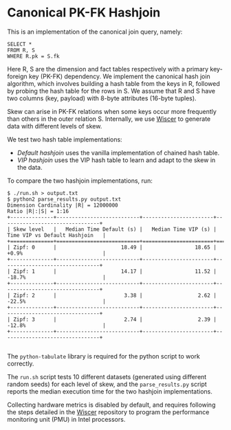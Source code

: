 # Canonical PK-FK Hashjoin

This is an implementation of the canonical join query, namely:
```
SELECT *
FROM R, S
WHERE R.pk = S.fk
```
Here R, S are the dimension and fact tables respectively with a primary key-foreign key (PK-FK) dependency. We implement the canonical hash join algorithm, which involves building a hash table from the keys in R, followed by probing the hash table for the rows in S. We assume that R and S have two columns (key, payload) with 8-byte attributes (16-byte tuples).

Skew can arise in PK-FK relations when some keys occur more frequently than others in the outer relation S. Internally, we use [Wiscer](https://github.com/aarati-K/wiscer) to generate data with different levels of skew.

We test two hash table implementations:
* *Default hashjoin* uses the vanilla implementation of chained hash table.
* *VIP hashjoin* uses the VIP hash table to learn and adapt to the skew in the data.

To compare the two hashjoin implementations, run:

```
$ ./run.sh > output.txt
$ python2 parse_results.py output.txt
Dimension Cardinality |R| = 12000000
Ratio |R|:|S| = 1:16
+--------------+---------------------------+-----------------------+--------------------------------+
| Skew level   |   Median Time Default (s) |   Median Time VIP (s) | Time VIP vs Default Hashjoin   |
+==============+===========================+=======================+================================+
| Zipf: 0      |                     18.49 |                 18.65 | +0.9%                          |
+--------------+---------------------------+-----------------------+--------------------------------+
| Zipf: 1      |                     14.17 |                 11.52 | -18.7%                         |
+--------------+---------------------------+-----------------------+--------------------------------+
| Zipf: 2      |                      3.38 |                  2.62 | -22.5%                         |
+--------------+---------------------------+-----------------------+--------------------------------+
| Zipf: 3      |                      2.74 |                  2.39 | -12.8%                         |
+--------------+---------------------------+-----------------------+--------------------------------+


```

The `python-tabulate` library is required for the python script to work correctly.

The `run.sh` script tests 10 different datasets (generated using different random seeds) for each level of skew, and the `parse_results.py` script reports the median execution time for the two hashjoin implementations.

Collecting hardware metrics is disabled by default, and requires following the steps detailed in the [Wiscer](https://github.com/aarati-K/wiscer) repository to program the performance monitoring unit (PMU) in Intel processors.
